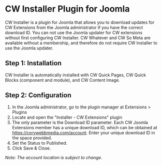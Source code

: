 # CW Installer Plugin for Joomla

CW Installer is a plugin for Joomla that allows you to download updates for CW Extensions from the Joomla administrator if you have the correct download ID. You can not use the Joomla updater for CW extensions without first configuring CW Installer. CW Whatever and CW So Meta are available without a membership, and therefore do not require CW Installer to use the Joomla updater.

## Step 1: Installation

CW Installer is automatically installed with CW Quick Pages, CW Quick Blocks (component and module), and CW Content Image.

## Step 2: Configuration

1. In the Joomla administrator, go to the plugin manager at Extensions > Plugins
2. Locate and open the "Installer - CW Extensions" plugin
3. The only parameter is the Download ID parameter. Each CW Joomla Extensions member has a unique download ID, which can be obtained at https://corywebbmedia.com/account. Enter your unique download ID in the space provided.
4. Set the Status to Published.
5. Click Save & Close.

_Note: The account location is subject to change._